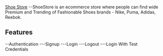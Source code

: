 [Shoe Store](https://shoe-store-g6nv.vercel.app/)
--ShoeStore is an ecommerce store where people can find wide Premium and Trending of Fashionable Shoes brands  - Nike, Puma, Adidas, Reebok.

## Features
--Authentication
---Signup
---Login 
---Logout 
---Login With Test Credentials
